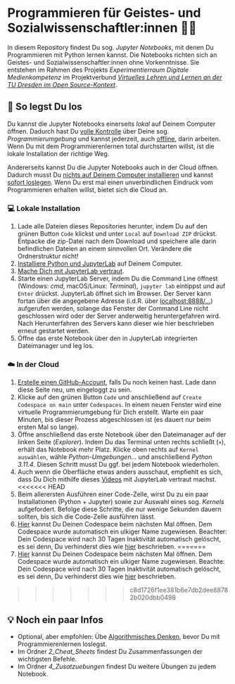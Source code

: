 # Programmieren für Geistes- und Sozialwissenschaftler:innen 🧑‍💻

In diesem Repository findest Du sog. *Jupyter Notebooks*, mit denen Du Programmieren mit Python lernen kannst. Die Notebooks richten sich an Geistes- und Sozialwissenschaftler:innen ohne Vorkenntnisse. Sie entstehen im Rahmen des Projekts *Experimentierraum Digitale Medienkompetenz* im Projektverbund [*Virtuelles Lehren und Lernen an der TU Dresden im Open Source-Kontext*](https://tu-dresden.de/gsw/virtuos).

## 🚀 So legst Du los

Du kannst die Jupyter Notebooks einerseits *lokal* auf Deinem Computer öffnen. Dadurch hast Du <u>volle Kontrolle</u> über Deine sog. *Programmierumgebung* und kannst jederzeit, auch <u>offline</u>, darin arbeiten. Wenn Du mit dem Programmierenlernen total durchstarten willst, ist die lokale Installation der richtige Weg. 

Andererseits kannst Du die Jupyter Notebooks auch in der Cloud öffnen. Dadurch musst Du <u>nichts auf Deinem Computer installieren</u> und kannst <u>sofort loslegen</u>. Wenn Du erst mal einen unverbindlichen Eindruck vom Programmieren erhalten willst, bietet sich die Cloud an.

### 💻 Lokale Installation

1. Lade alle Dateien dieses Repositories herunter, indem Du auf den grünen Button `Code` klickst und unter `Local` auf `Download ZIP` drückst. Entpacke die zip-Datei nach dem Download und speichere alle darin befindlichen Dateien an einem sinnvollen Ort. Verändere die Ordnerstruktur nicht!
2. [Installiere Python und JupyterLab](https://youtu.be/7kc7IjJ731g) auf Deinem Computer.
3. [Mache Dich mit JupyterLab vertraut](https://youtu.be/89L5voKplA4).
4. Starte einen JupyterLab Server, indem Du die Command Line öffnest (Windows: *cmd*, macOS/Linux: *Terminal*), `jupyter lab` eintippst und auf `Enter` drückst. JupyterLab öffnet sich im Browser. Der Server kann fortan über die angegebene Adresse (i.d.R. über [localhost:8888/...](http://localhost:8888/lab)) aufgerufen werden, solange das Fenster der Command Line nicht geschlossen wird oder der Server anderweitig heruntergefahren wird. Nach Herunterfahren des Servers kann dieser wie hier beschrieben erneut gestartet werden. 
5. Öffne das erste Notebook über den in JupyterLab integrierten Dateimanager und leg los.

### ☁️ In der Cloud

1. [Erstelle einen GitHub-Account](https://github.com/join), falls Du noch keinen hast. Lade dann diese Seite neu, um eingeloggt zu sein.
2. Klicke auf den grünen Button `Code` und anschließend auf `Create Codespace on main` unter `Codespaces`. In einem neuen Fenster wird eine virtuelle Programmierumgebung für Dich erstellt. Warte ein paar Minuten, bis dieser Prozess abgeschlossen ist (es dauert nur beim ersten Mal so lange).
3. Öffne anschließend das erste Notebook über den Dateimanager auf der linken Seite (*Explorer*). Indem Du das Terminal unten rechts schließt (`×`), erhält das Notebook mehr Platz. Klicke oben rechts auf `Kernel auswählen`, wähle *Python-Umgebungen...* und anschließend *Python 3.11.4*. Diesen Schritt musst Du ggf. bei jedem Notebook wiederholen.
4. Auch wenn die Oberfläche etwas anders ausschaut, empfiehlt es sich, dass Du Dich mithilfe dieses [Videos](https://youtu.be/89L5voKplA4) mit JupyterLab vertraut machst. 
<<<<<<< HEAD
5. Beim allerersten Ausführen einer Code-Zelle, wirst Du zu ein paar Installationen (Python + Jupyter) sowie zur Auswahl eines sog. *Kernels* aufgefordert. Befolge diese Schritte, die nur wenige Sekunden dauern sollten, bis sich die Code-Zelle ausführen lässt. 
6. [Hier](https://github.com/codespaces) kannst Du Deinen Codespace beim nächsten Mal öffnen. Dem Codespace wurde automatisch ein ulkiger Name zugewiesen. Beachter: Dein Codespace wird nach 30 Tagen Inaktivität automatisch gelöscht, es sei denn, Du verhinderst dies wie [hier](https://docs.github.com/de/codespaces/customizing-your-codespace/configuring-automatic-deletion-of-your-codespaces) beschrieben.
=======
5. [Hier](https://github.com/codespaces) kannst Du Deinen Codespace beim nächsten Mal öffnen. Dem Codespace wurde automatisch ein ulkiger Name zugewiesen. Beachte: Dein Codespace wird nach 30 Tagen Inaktivität automatisch gelöscht, es sei denn, Du verhinderst dies wie [hier](https://docs.github.com/de/codespaces/customizing-your-codespace/configuring-automatic-deletion-of-your-codespaces) beschrieben.
>>>>>>> c8d1726f1ee381b6e7db2dee88782b020dbb0498


## 💡 Noch ein paar Infos

- Optional, aber empfohlen: Übe [Algorithmisches Denken](https://youtu.be/L_qV6G1WKoQ), bevor Du mit Programmierenlernen loslegst.
- Im Ordner *2_Cheat_Sheets* findest Du Zusammenfassungen der wichtigsten Befehle.
- Im Ordner *4_Zusatzuebungen* findest Du weitere Übungen zu jedem Notebook.
